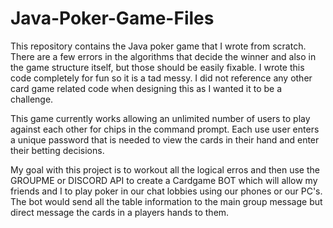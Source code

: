 # Java-Poker-Game-Files
This repository contains the Java poker game that I wrote from scratch. There are a few errors in the algorithms that decide the winner and also in the game structure itself, but those should be easily fixable. I wrote this code completely for fun so it is a tad messy. I did not reference any other card game related code when designing  this as I wanted it to be a challenge.

This game currently works allowing an unlimited number of users to play against each other for chips in the command prompt. Each use user enters a unique password that is needed to view the cards in their hand and enter their betting decisions. 

My goal with this project is to workout all the logical erros and then use the GROUPME or DISCORD API to create a Cardgame BOT which will allow my friends and I to play poker in our chat lobbies using our phones or our PC's. The bot would send all the table information to the main group message but direct message the cards in a players hands to them.
